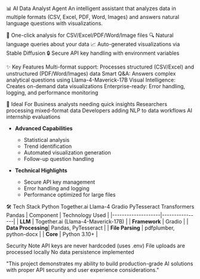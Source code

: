📊 AI Data Analyst Agent
An intelligent assistant that analyzes data in multiple formats (CSV, Excel, PDF, Word, Images) and answers natural language questions with visualizations.

🚀 One-click analysis for CSV/Excel/PDF/Word/Image files
🔍 Natural language queries about your data
📈 Auto-generated visualizations via Stable Diffusion
🔒 Secure API key handling with environment variables

✨ Key Features
Multi-format support: Processes structured (CSV/Excel) and unstructured (PDF/Word/Images) data
Smart Q&A: Answers complex analytical questions using Llama-4-Maverick-17B
Visual Intelligence: Creates on-demand data visualizations
Enterprise-ready: Error handling, logging, and performance monitoring

📌 Ideal For
Business analysts needing quick insights
Researchers processing mixed-format data
Developers adding NLP to data workflows
AI internship evaluations

- **Advanced Capabilities**
  - Statistical analysis
  - Trend identification
  - Automated visualization generation
  - Follow-up question handling

- **Technical Highlights**
  - Secure API key management
  - Error handling and logging
  - Performance optimized for large files

🛠️ Tech Stack
Python Together.ai Llama-4 Gradio PyTesseract Transformers Pandas
| Component          | Technology Used |
|--------------------|----------------|
| **LLM**            | Together.ai (Llama-4-Maverick-17B) |
| **Framework**      | Gradio |
| **Data Processing**| Pandas, PyTesseract |
| **File Parsing**   | pdfplumber, python-docx |
| **Core**           | Python 3.10+ |

Security Note
API keys are never hardcoded (uses .env)
File uploads are processed locally
No data persistence implemented

"This project demonstrates my ability to build production-grade AI solutions with proper API security and user experience considerations."
